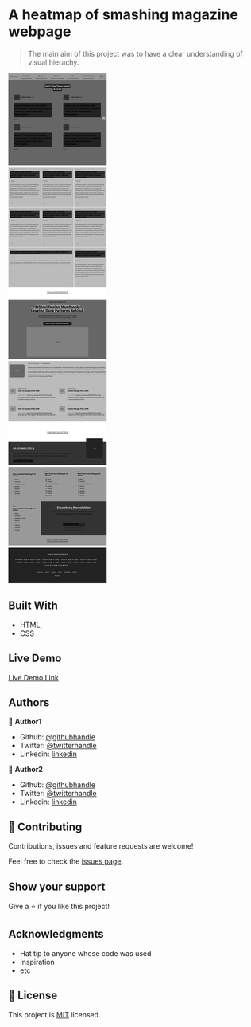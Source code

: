 # A heatmap of smashing magazine webpage

> The main aim of this project was to have a clear understanding of visual hierachy.

![screenshot](./screenshot.png)

## Built With

- HTML,
- CSS

## Live Demo

[Live Demo Link](https://rawcdn.githack.com/misterpaul4/heat-map/c578c38c3c778f164274ed729b8aa0761ebf022a/index.html)

## Authors

👤 **Author1**

- Github: [@githubhandle](https://github.com/misterpaul4)
- Twitter: [@twitterhandle](https://twitter.com/paulajuze)
- Linkedin: [linkedin](https://linkedin.com/in/chukwuebuka-paul-ajuizeogu/)

👤 **Author2**

- Github: [@githubhandle](https://github.com/Stricks1)
- Twitter: [@twitterhandle](https://twitter.com/gandhinomethor)
- Linkedin: [linkedin](https://linkedin.com/in/gabriel-malheiros-silveira-b6632061/ )

## 🤝 Contributing

Contributions, issues and feature requests are welcome!

Feel free to check the [issues page](issues/).

## Show your support

Give a ⭐️ if you like this project!

## Acknowledgments

- Hat tip to anyone whose code was used
- Inspiration
- etc

## 📝 License

This project is [MIT](lic.url) licensed.
